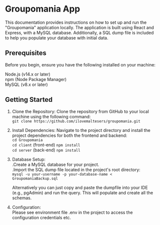 # Groupomania App

This documentation provides instructions on how to set up and run the "Groupomania" application locally. The application is built using React and Express, with a MySQL database. Additionally, a SQL dump file is included to help you populate your database with initial data.

## Prerequisites

Before you begin, ensure you have the following installed on your machine:

Node.js (v14.x or later)  
npm (Node Package Manager)  
MySQL (v8.x or later)

## Getting Started

1. Clone the Repository: Clone the repository from GitHub to your local machine using the following command:  
   `git clone https://github.com/ilovemaltesers/groupomania.git`
2. Install Dependencies: Navigate to the project directory and install the project dependencies for both the frontend and backend:  
   `cd Groupomania`  
   `cd client` (front-end)
   `npm install`  
   `cd server` (back-end)
   `npm install`
3. Database Setup:  
    .Create a MySQL database for your project.  
    .Import the SQL dump file located in the project's root directory:  
    `mysql -u your-username -p your-database-name < GroupomaniaBackup.sql`

   Alternatively you can just copy and paste the dumpfile into your IDE (e.g., pgAdmin) and run the query. This will populate and create all the schemas.

4. Configuration:  
   Please see environment file .env in the project to access the configuration credentials etc.
